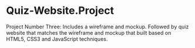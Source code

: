 # Quiz-Website.Project
Project Number Three: Includes a wireframe and mockup. Followed by quiz website that matches the wireframe and mockup that built based on HTML5, CSS3 and JavaScript techniques.
